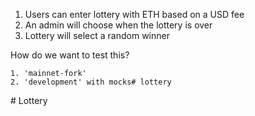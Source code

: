 1. Users can enter lottery with ETH based on a USD fee
2. An admin will choose when the lottery is over
3. Lottery will select a random winner

How do we want to test this?

    1. 'mainnet-fork'
    2. 'development' with mocks#   l o t t e r y  
 #   L o t t e r y  
 